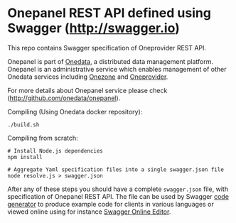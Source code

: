 # Onepanel REST API defined using Swagger (http://swagger.io)

This repo contains Swagger specification of Oneprovider REST API.

Onepanel is part of [Onedata](http://onedata.org), a distributed data management platform. Onepanel is an administrative service which enables management of other Onedata services including [Onezone](http://github.com/onedata/onezone) and [Oneprovider](http://github.com/onedata/oneprovider).

For more details about Onepanel service please check (http://github.com/onedata/onepanel).

Compiling (Using Onedata docker repository):
```
./build.sh
```

Compiling from scratch:
```
# Install Node.js dependencies
npm install

# Aggregate Yaml specification files into a single swagger.json file
node resolve.js > swagger.json
```

After any of these steps you should have a complete `swagger.json` file, with specification of Onepanel REST API. The file can be used by Swagger [code generator](https://github.com/swagger-api/swagger-codegen) to produce example code for clients in various languages or viewed online using for instance [Swagger Online Editor](http://editor.swagger.io/).
